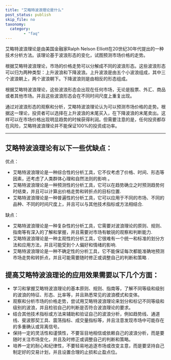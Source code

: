 ```yaml
---
title: "艾略特波浪理论是什么"
post_status: publish
skip_file: no
taxonomy:
  category:
        - "faq"
---
```


艾略特波浪理论是由美国金融家Ralph Nelson Elliott在20世纪30年代提出的一种技术分析方法。该理论基于波浪形态的变化，试图预测市场价格的走势。

根据艾略特波浪理论，市场的价格走势可以分解成不同的波浪形态。这些波浪形态可以归为两种类型：上升波浪和下降波浪。上升波浪是由五个小波浪组成，其中三个波浪朝上，两个波浪朝下。下降波浪则是由相反的形态组成。

根据艾略特波浪理论，这些波浪形态会出现在任何市场，无论是股票、外汇、商品或者其他市场。并且这些波浪形态会在不同时间尺度上重复出现。

通过对波浪形态的观察和分析，艾略特波浪理论认为可以预测市场价格的走势。根据这一理论，投资者可以选择在上升波浪的末尾买入，在下降波浪的末尾卖出。这样可以在市场价格出现明显趋势的时候获得利润。但需要注意的是，任何投资都存在风险，艾略特波浪理论并不能保证100%的投资成功率。

* * *

## 艾略特波浪理论有以下一些优缺点：

优点：

- 艾略特波浪理论是一种综合性的分析工具，它不仅考虑了价格、时间、形态等因素，还考虑了人类群体心理和自然法则的影响 。
- 艾略特波浪理论是一种预测性的分析工具，它可以在趋势确立之时预测趋势何时结束，并且可以计算出价格走势和转折点的目标位置.
- 艾略特波浪理论是一种普遍性的分析工具，它可以应用于不同的市场、不同的品种、不同的时间尺度上，并且可以与其他技术指标或方法相结合.

缺点：

- 艾略特波浪理论是一种复杂性的分析工具，它需要对波浪理论的原则、规则、指南等有深入的了解和掌握，并且需要对市场有敏锐的观察和判断能力.
- 艾略特波浪理论是一种主观性的分析工具，它很难有一个统一和标准的划分方法和应用方法，并且可能受到个人偏好和情绪的影响.
- 艾略特波浪理论是一种不确定性的分析工具，它不能保证每次都能准确地预测市场走势和转折点，并且可能需要随时修正或调整自己的判断和策略 .

## 提高艾略特波浪理论的应用效果需要以下几个方面：

- 学习和掌握艾略特波浪理论的基本原则、规则、指南等，了解不同等级和级别的波浪的特征、形态、比率等，并且熟悉常见的波浪模式和变体。
- 观察和分析市场的价格走势，尝试用艾略特波浪理论来划分和标记不同等级和级别的波浪，并且检验自己的判断是否符合波浪理论的要求。
- 结合其他技术指标或方法来辅助和验证自己的波浪分析，例如趋势线、通道线、斐波那契工具、震荡指标、成交量指标等，并且注意发现市场中可能存在的多重确认或背离信号。
- 保持一定的灵活性和谨慎性，不要盲目地相信或依赖自己的波浪分析，而是要随时关注市场变化，并且及时修正或调整自己的判断和策略。
- 培养一定的耐心和纪律性，不要轻易地追逐市场或改变主意，而是要坚持自己制定好的交易计划，并且设置合理的止损和止盈点位。
